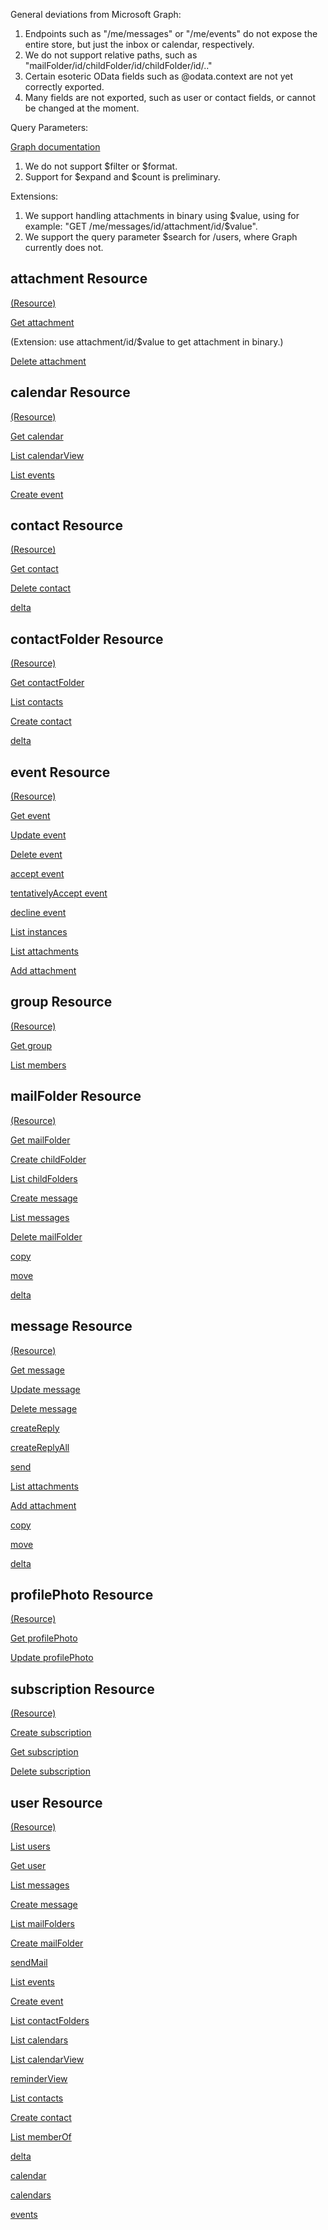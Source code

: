 General deviations from Microsoft Graph:

1. Endpoints such as "/me/messages" or "/me/events" do not expose the entire store, but just the inbox or calendar, respectively.
2. We do not support relative paths, such as "mailFolder/id/childFolder/id/childFolder/id/.."
3. Certain esoteric OData fields such as @odata.context are not yet correctly exported.
4. Many fields are not exported, such as user or contact fields, or cannot be changed at the moment.

Query Parameters:

[Graph documentation](https://developer.microsoft.com/en-us/graph/docs/concepts/query_parameters)

1. We do not support $filter or $format.
2. Support for $expand and $count is preliminary.

Extensions:

1. We support handling attachments in binary using $value, using for example: "GET /me/messages/id/attachment/id/$value".
2. We support the query parameter $search for /users, where Graph currently does not.

## attachment Resource

[(Resource)](https://github.com/microsoftgraph/microsoft-graph-docs/blob/master/api-reference/v1.0/resources/attachment.md)

[Get attachment](https://github.com/microsoftgraph/microsoft-graph-docs/blob/master/api-reference/v1.0/api/attachment_get.md)

(Extension: use attachment/id/$value to get attachment in binary.)

[Delete attachment](https://github.com/microsoftgraph/microsoft-graph-docs/blob/master/api-reference/v1.0/api/attachment_delete.md)

## calendar Resource

[(Resource)](https://github.com/microsoftgraph/microsoft-graph-docs/blob/master/api-reference/v1.0/resources/calendar.md)

[Get calendar](https://github.com/microsoftgraph/microsoft-graph-docs/blob/master/api-reference/v1.0/api/calendar_get.md)

[List calendarView](https://github.com/microsoftgraph/microsoft-graph-docs/blob/master/api-reference/v1.0/api/calendar_list_calendarview.md)

[List events](https://github.com/microsoftgraph/microsoft-graph-docs/blob/master/api-reference/v1.0/api/calendar_list_events.md)

[Create event](https://github.com/microsoftgraph/microsoft-graph-docs/blob/master/api-reference/v1.0/api/calendar_post_events.md)

## contact Resource

[(Resource)](https://github.com/microsoftgraph/microsoft-graph-docs/blob/master/api-reference/v1.0/resources/contact.md)

[Get contact](https://github.com/microsoftgraph/microsoft-graph-docs/blob/master/api-reference/v1.0/api/contact_get.md)

[Delete contact](https://github.com/microsoftgraph/microsoft-graph-docs/blob/master/api-reference/v1.0/api/contact_delete.md)

[delta](https://github.com/microsoftgraph/microsoft-graph-docs/blob/master/api-reference/v1.0/api/contact_delta.md)

## contactFolder Resource

[(Resource)](https://github.com/microsoftgraph/microsoft-graph-docs/blob/master/api-reference/v1.0/resources/contactfolder.md)

[Get contactFolder](https://github.com/microsoftgraph/microsoft-graph-docs/blob/master/api-reference/v1.0/api/contactfolder_get.md)

[List contacts](https://github.com/microsoftgraph/microsoft-graph-docs/blob/master/api-reference/v1.0/api/contactfolder_list_contacts.md)

[Create contact](https://github.com/microsoftgraph/microsoft-graph-docs/blob/master/api-reference/v1.0/api/contactfolder_post_contacts.md)

[delta](https://github.com/microsoftgraph/microsoft-graph-docs/blob/master/api-reference/v1.0/api/contactfolder_delta.md)

## event Resource

[(Resource)](https://github.com/microsoftgraph/microsoft-graph-docs/blob/master/api-reference/v1.0/resources/event.md)

[Get event](https://github.com/microsoftgraph/microsoft-graph-docs/blob/master/api-reference/v1.0/api/event_get.md)

[Update event](https://github.com/microsoftgraph/microsoft-graph-docs/blob/master/api-reference/v1.0/api/event_update.md)

[Delete event](https://github.com/microsoftgraph/microsoft-graph-docs/blob/master/api-reference/v1.0/api/event_delete.md)

[accept event](https://github.com/microsoftgraph/microsoft-graph-docs/blob/master/api-reference/v1.0/api/event_accept.md)

[tentativelyAccept event](https://github.com/microsoftgraph/microsoft-graph-docs/blob/master/api-reference/v1.0/api/event_tentativelyaccept.md)

[decline event](https://github.com/microsoftgraph/microsoft-graph-docs/blob/master/api-reference/v1.0/api/event_decline.md)

[List instances](https://github.com/microsoftgraph/microsoft-graph-docs/blob/master/api-reference/v1.0/api/event_list_instances.md)

[List attachments](https://github.com/microsoftgraph/microsoft-graph-docs/blob/master/api-reference/v1.0/api/event_list_attachments.md)

[Add attachment](https://github.com/microsoftgraph/microsoft-graph-docs/blob/master/api-reference/v1.0/api/event_post_attachments.md)

## group Resource

[(Resource)](https://github.com/microsoftgraph/microsoft-graph-docs/blob/master/api-reference/v1.0/resources/group.md)

[Get group](https://github.com/microsoftgraph/microsoft-graph-docs/blob/master/api-reference/v1.0/api/group_get.md)

[List members](https://github.com/microsoftgraph/microsoft-graph-docs/blob/master/api-reference/v1.0/api/group_list_members.md)

## mailFolder Resource

[(Resource)](https://github.com/microsoftgraph/microsoft-graph-docs/blob/master/api-reference/v1.0/resources/mailfolder.md)

[Get mailFolder](https://github.com/microsoftgraph/microsoft-graph-docs/blob/master/api-reference/v1.0/api/mailfolder_get.md)

[Create childFolder](https://github.com/microsoftgraph/microsoft-graph-docs/blob/master/api-reference/v1.0/api/mailfolder_post_childfolders.md)

[List childFolders](https://github.com/microsoftgraph/microsoft-graph-docs/blob/master/api-reference/v1.0/api/mailfolder_list_childfolders.md)

[Create message](https://github.com/microsoftgraph/microsoft-graph-docs/blob/master/api-reference/v1.0/api/mailfolder_post_messages.md)

[List messages](https://github.com/microsoftgraph/microsoft-graph-docs/blob/master/api-reference/v1.0/api/mailfolder_list_messages.md)

[Delete mailFolder](https://github.com/microsoftgraph/microsoft-graph-docs/blob/master/api-reference/v1.0/api/mailfolder_delete.md)

[copy](https://github.com/microsoftgraph/microsoft-graph-docs/blob/master/api-reference/v1.0/api/mailfolder_copy.md)

[move](https://github.com/microsoftgraph/microsoft-graph-docs/blob/master/api-reference/v1.0/api/mailfolder_move.md)

[delta](https://github.com/microsoftgraph/microsoft-graph-docs/blob/master/api-reference/v1.0/api/mailfolder_delta.md)

## message Resource

[(Resource)](https://github.com/microsoftgraph/microsoft-graph-docs/blob/master/api-reference/v1.0/resources/message.md)

[Get message](https://github.com/microsoftgraph/microsoft-graph-docs/blob/master/api-reference/v1.0/api/message_get.md)

[Update message](https://github.com/microsoftgraph/microsoft-graph-docs/blob/master/api-reference/v1.0/api/message_update.md)

[Delete message](https://github.com/microsoftgraph/microsoft-graph-docs/blob/master/api-reference/v1.0/api/message_delete.md)

[createReply](https://github.com/microsoftgraph/microsoft-graph-docs/blob/master/api-reference/v1.0/api/message_createreply.md)

[createReplyAll](https://github.com/microsoftgraph/microsoft-graph-docs/blob/master/api-reference/v1.0/api/message_createreplyall.md)

[send](https://github.com/microsoftgraph/microsoft-graph-docs/blob/master/api-reference/v1.0/api/message_send.md)

[List attachments](https://github.com/microsoftgraph/microsoft-graph-docs/blob/master/api-reference/v1.0/api/message_list_attachments.md)

[Add attachment](https://github.com/microsoftgraph/microsoft-graph-docs/blob/master/api-reference/v1.0/api/message_post_attachments.md)

[copy](https://github.com/microsoftgraph/microsoft-graph-docs/blob/master/api-reference/v1.0/api/message_copy.md)

[move](https://github.com/microsoftgraph/microsoft-graph-docs/blob/master/api-reference/v1.0/api/message_move.md)

[delta](https://github.com/microsoftgraph/microsoft-graph-docs/blob/master/api-reference/v1.0/api/message_delta.md)

## profilePhoto Resource

[(Resource)](https://github.com/microsoftgraph/microsoft-graph-docs/blob/master/api-reference/v1.0/resources/profilephoto.md)

[Get profilePhoto](https://github.com/microsoftgraph/microsoft-graph-docs/blob/master/api-reference/v1.0/api/profilephoto_get.md)

[Update profilePhoto](https://github.com/microsoftgraph/microsoft-graph-docs/blob/master/api-reference/v1.0/api/profilephoto_update.md)

## subscription Resource

[(Resource)](https://github.com/microsoftgraph/microsoft-graph-docs/blob/master/api-reference/v1.0/resources/subscription.md)

[Create subscription](https://github.com/microsoftgraph/microsoft-graph-docs/blob/master/api-reference/v1.0/api/subscription_post_subscriptions.md)

[Get subscription](https://github.com/microsoftgraph/microsoft-graph-docs/blob/master/api-reference/v1.0/api/subscription_get.md)

[Delete subscription](https://github.com/microsoftgraph/microsoft-graph-docs/blob/master/api-reference/v1.0/api/subscription_delete.md)

## user Resource

[(Resource)](https://github.com/microsoftgraph/microsoft-graph-docs/blob/master/api-reference/v1.0/resources/user.md)

[List users](https://github.com/microsoftgraph/microsoft-graph-docs/blob/master/api-reference/v1.0/api/user_list.md)

[Get user](https://github.com/microsoftgraph/microsoft-graph-docs/blob/master/api-reference/v1.0/api/user_get.md)

[List messages](https://github.com/microsoftgraph/microsoft-graph-docs/blob/master/api-reference/v1.0/api/user_list_messages.md)

[Create message](https://github.com/microsoftgraph/microsoft-graph-docs/blob/master/api-reference/v1.0/api/user_post_messages.md)

[List mailFolders](https://github.com/microsoftgraph/microsoft-graph-docs/blob/master/api-reference/v1.0/api/user_list_mailfolders.md)

[Create mailFolder](https://github.com/microsoftgraph/microsoft-graph-docs/blob/master/api-reference/v1.0/api/user_post_mailfolders.md)

[sendMail](https://github.com/microsoftgraph/microsoft-graph-docs/blob/master/api-reference/v1.0/api/user_sendmail.md)

[List events](https://github.com/microsoftgraph/microsoft-graph-docs/blob/master/api-reference/v1.0/api/user_list_events.md)

[Create event](https://github.com/microsoftgraph/microsoft-graph-docs/blob/master/api-reference/v1.0/api/user_post_events.md)

[List contactFolders](https://github.com/microsoftgraph/microsoft-graph-docs/blob/master/api-reference/v1.0/api/user_list_contactfolders.md)

[List calendars](https://github.com/microsoftgraph/microsoft-graph-docs/blob/master/api-reference/v1.0/api/user_list_calendars.md)

[List calendarView](https://github.com/microsoftgraph/microsoft-graph-docs/blob/master/api-reference/v1.0/api/user_list_calendarview.md)

[reminderView](https://github.com/microsoftgraph/microsoft-graph-docs/blob/master/api-reference/v1.0/api/user_reminderview.md)

[List contacts](https://github.com/microsoftgraph/microsoft-graph-docs/blob/master/api-reference/v1.0/api/user_list_contacts.md)

[Create contact](https://github.com/microsoftgraph/microsoft-graph-docs/blob/master/api-reference/v1.0/api/user_post_contacts.md)

[List memberOf](https://github.com/microsoftgraph/microsoft-graph-docs/blob/master/api-reference/v1.0/api/user_list_memberof.md)

[delta](https://github.com/microsoftgraph/microsoft-graph-docs/blob/master/api-reference/v1.0/api/user_delta.md)

[calendar](https://github.com/microsoftgraph/microsoft-graph-docs/blob/master/api-reference/v1.0/resources/calendar.md)

[calendars](https://github.com/microsoftgraph/microsoft-graph-docs/blob/master/api-reference/v1.0/resources/calendar.md)

[events](https://github.com/microsoftgraph/microsoft-graph-docs/blob/master/api-reference/v1.0/resources/event.md)
